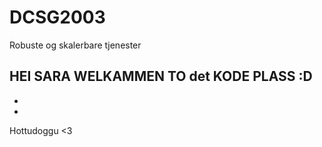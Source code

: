 # DCSG2003
Robuste og skalerbare tjenester

HEI SARA 
WELKAMMEN TO det KODE PLASS :D
-
-
-
Hottudoggu <3
